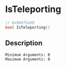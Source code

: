 # IsTeleporting
```c
// 0x004f5a90
bool IsTeleporting()
```
## Description
```
Minimum Arguments: 0
Maximum Arguments: 0
```
